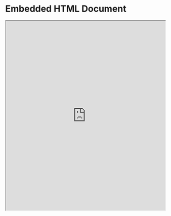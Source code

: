 <!DOCTYPE html>
<html lang="en">
<head>
    <meta charset="UTF-8">
    <meta name="viewport" content="width=device-width, initial-scale=1.0">
    <title>Embedded HTML</title>
</head>
<body>
    <h1>Embedded HTML Document</h1>
    <iframe src="https://stamayosarver.github.io/assets/turntable_attempt.html" width="100%" height="600px"></iframe>
</body>
</html>
